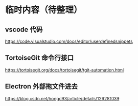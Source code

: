 # 临时内容（待整理）

## vscode 代码

https://code.visualstudio.com/docs/editor/userdefinedsnippets


## TortoiseGit 命令行接口

https://tortoisegit.org/docs/tortoisegit/tgit-automation.html


## Electron 外部拖文件进去

https://blog.csdn.net/hongc93/article/details/126281039